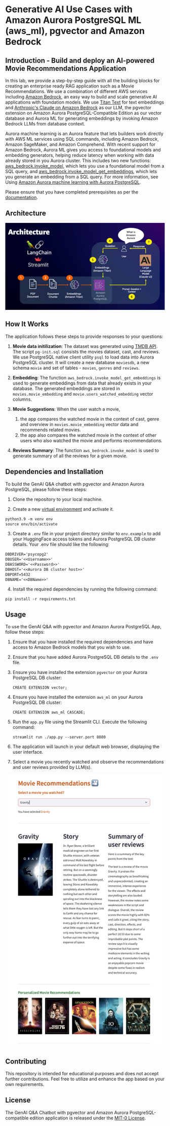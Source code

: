 # Generative AI Use Cases with Amazon Aurora PostgreSQL ML (aws_ml), pgvector and Amazon Bedrock

## Introduction - Build and deploy an AI-powered Movie Recommendations Application

In this lab, we provide a step-by-step guide with all the building blocks for creating an enterprise ready RAG application such as a Movie Recommendations. We use a combination of different AWS services including [Amazon Bedrock](https://aws.amazon.com/bedrock/), an easy way to build and scale generative AI applications with foundation models. We use [Titan Text](https://aws.amazon.com/bedrock/titan/) for text embeddings and [Anthropic's Claude on Amazon Bedrock](https://aws.amazon.com/bedrock/claude/) as our LLM, the pgvector extension on Amazon Aurora PostgreSQL-Compatible Edition as our vector database and Aurora ML for generating embeddings by invoking Amazon Bedrock LLMs from database context. 

Aurora machine learning is an Aurora feature that lets builders work directly with AWS ML services using SQL commands, including Amazon Bedrock, Amazon SageMaker, and Amazon Comprehend. With recent support for Amazon Bedrock, Aurora ML gives you access to foundational models and embedding generators, helping reduce latency when working with data already stored in you Aurora cluster. This includes two new functions: [aws_bedrock.invoke_model](https://docs.aws.amazon.com/AmazonRDS/latest/AuroraUserGuide/postgresql-ml.html#postgresql-using-bedrock), which lets you use a foundational model from a SQL query, and [aws_bedrock.invoke_model_get_embeddings](https://docs.aws.amazon.com/AmazonRDS/latest/AuroraUserGuide/postgresql-ml.html#postgresql-using-bedrock), which lets you generate an embedding from a SQL query. For more information, see Using [Amazon Aurora machine learning with Aurora PostgreSQL](https://docs.aws.amazon.com/AmazonRDS/latest/AuroraUserGuide/postgresql-ml.html).

Please ensure that you have completed prerequisites as per the [documentation](https://docs.aws.amazon.com/AmazonRDS/latest/AuroraUserGuide/postgresql-ml.html#postgresql-ml-setting-up-apg-br).

## Architecture

![Architecture](static/RAG_APG.png)

## How It Works

The application follows these steps to provide responses to your questions:


1. **Movie data initilization**: The dataset was generated using [TMDB API](https://developer.themoviedb.org/reference/intro/getting-started). The script `pg-init.sql` consists the movies dataset, cast, and reviews. We use PostgreSQL native client utility `psql` to load data into Aurora PostgreSQL cluster. It will create a new database `moviesdb`, a new schema `movie` and set of tables - `movies`, `genres` and `reviews`.

2. **Embedding**: The function `aws_bedrock.invoke_model_get_embeddings` is used to generate embeddings from data that already exists in your database. The generated embeddings are stored in `movies.movie_embedding` and `movie.users_watched_embedding` vector columns.

3. **Movie Suggestions**: When the user watch a movie,
    1. the app compares the watched movie in the context of cast, genre and overview in `movies.movie_embedding` vector data and recommends related movies.
    2. the app also compares the watched movie in the context of other users who also watched the movie and performs recommendations.

4. **Reviews Summary**: The function `aws_bedrock.invoke_model` is used to generate summary of all the reviews for a given movie.

## Dependencies and Installation

To build the GenAI Q&A chatbot with pgvector and Amazon Aurora PostgreSQL, please follow these steps:

1. Clone the repository to your local machine.

2. Create a new [virtual environment](https://docs.python.org/3/library/venv.html#module-venv) and activate it.
```
python3.9 -m venv env
source env/bin/activate
```

3. Create a `.env` file in your project directory similar to `env.example` to add your HuggingFace access tokens and Aurora PostgreSQL DB cluster details. Your .env file should like the following:
   
```
DBDRIVER='psycopg2'
DBUSER='<<Username>>'
DBASSWORD='<<Password>>'
DBHOST='<<Aurora DB cluster host>>'
DBPORT=5432
DBNAME='<<DBName>>'
```

4. Install the required dependencies by running the following command:
```
pip install -r requirements.txt
```

## Usage

To use the GenAI Q&A with pgvector and Amazon Aurora PostgreSQL App, follow these steps:

1. Ensure that you have installed the required dependencies and have access to Amazon Bedrock models that you wish to use.

2. Ensure that you have added Aurora PostgreSQL DB details to the `.env` file.

3. Ensure you have installed the extension `pgvector` on your Aurora PostgreSQL DB cluster:
   ```
   CREATE EXTENSION vector;
   ```

4. Ensure you have installed the extension `aws_ml` on your Aurora PostgreSQL DB cluster:
   ```
   CREATE EXTENSION aws_ml CASCADE;
   ```

5. Run the `app.py` file using the Streamlit CLI. Execute the following command:
   ```
   streamlit run ./app.py --server.port 8080
   ```

6. The application will launch in your default web browser, displaying the user interface.

7. Select a movie you recently watched and observe the recommendations and user reviews provided by LLM(s).

![Streamlit Application](static/Preview_App.png)

## Contributing

This repository is intended for educational purposes and does not accept further contributions. Feel free to utilize and enhance the app based on your own requirements.

## License

The GenAI Q&A Chatbot with pgvector and Amazon Aurora PostgreSQL-compatible edition application is released under the [MIT-0 License](https://spdx.org/licenses/MIT-0.html).
